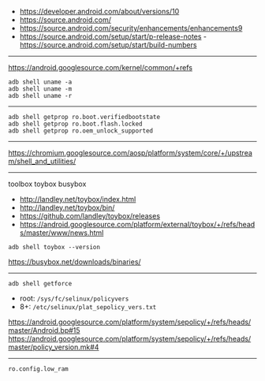 - https://developer.android.com/about/versions/10
- https://source.android.com/
- https://source.android.com/security/enhancements/enhancements9
- https://source.android.com/setup/start/p-release-notes
 -https://source.android.com/setup/start/build-numbers

---

https://android.googlesource.com/kernel/common/+refs

```
adb shell uname -a
adb shell uname -m
adb shell uname -r
```

---

```
adb shell getprop ro.boot.verifiedbootstate
adb shell getprop ro.boot.flash.locked
adb shell getprop ro.oem_unlock_supported
```

---

https://chromium.googlesource.com/aosp/platform/system/core/+/upstream/shell_and_utilities/

---

toolbox toybox busybox

- http://landley.net/toybox/index.html
- http://landley.net/toybox/bin/
- https://github.com/landley/toybox/releases
- https://android.googlesource.com/platform/external/toybox/+/refs/heads/master/www/news.html

```
adb shell toybox --version
```

https://busybox.net/downloads/binaries/

---

```
adb shell getforce
```

- root: `/sys/fc/selinux/policyvers`
- 8+: `/etc/selinux/plat_sepolicy_vers.txt`

https://android.googlesource.com/platform/system/sepolicy/+/refs/heads/master/Android.bp#15
https://android.googlesource.com/platform/system/sepolicy/+/refs/heads/master/policy_version.mk#4

---

```
ro.config.low_ram
```
